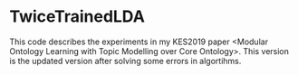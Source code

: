 # TwiceTrainedLDA
This code describes the experiments in my KES2019 paper &lt;Modular Ontology Learning with Topic Modelling over Core Ontology>. This version is the updated version after solving some errors in algortihms. 

